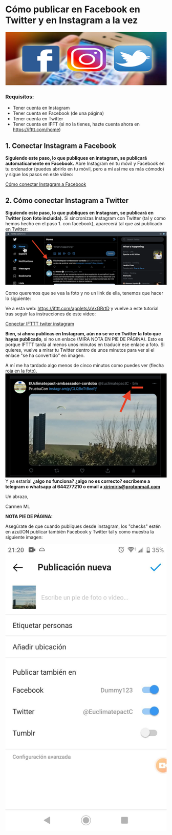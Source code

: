 # Cómo publicar en Facebook en Twitter y en Instagram a la vez
![](https://github.com/chachipirulin/publicar_en_multiples_RRSS_de1vez/blob/main/FOTOS_/3grandes_small.png)

### Requisitos:
* Tener cuenta en Instagram
* Tener cuenta en Facebook (de una página)
* Tener cuenta en Twitter
* Tener cuenta en IFFT (si no la tienes, hazte cuenta ahora en https://ifttt.com/home)

## 1. Conectar Instagram a Facebook
**Siguiendo este paso, lo que publiques en instagram, se publicará automaticamente en Facebook.**
Abre Instagram en tu móvil y Facebook en tu ordenador (puedes abrirlo en tu móvil, pero a mí así me es más cómodo) y sigue los pasos en este vídeo:

[Cómo conectar Instagram a Facebook](https://youtu.be/-KVI9e8peUY)

## 2. Cómo conectar Instagram a Twitter
**Siguiendo este paso, lo que publiques en Instagram, se publicará en  Twitter (con foto incluída).**
Si sincronizas Instagram con Twitter (tal y como hemos hecho en el paso 1. con facebook), aparecerá tal que así publicado en Twitter:
![twitter_nova](twitter_nova.png)

Como queremos que se vea la foto y no un link de ella, tenemos que hacer lo siguiente:

Ve a esta web: https://ifttt.com/applets/aVxGRrtD y vuelve a este tutorial tras
seguir las instrucciones de este video:

[Conectar IFTTT twiter instagram](https://youtu.be/TG-JvbMMItk)

**Bien, si ahora publicas en Instagram, aún no se ve en Twitter la foto que hayas publicado**, si no un enlace (MIRA NOTA EN PIE DE PÁGINA). Esto es porque IFTTT tarda al menos unos minutos en traducir ese enlace a foto. Si quieres, vuelve a mirar tu Twitter dentro de unos minutos para ver si el enlace "se ha convertido" en imagen.

A mí me ha tardado algo menos de cinco minutos como puedes ver (flecha roja en la foto).
![5minutos](5minutos.png)
Y ya estaría!
**¿algo no funciona? ¿algo no es correcto? escríbeme a telegram o whatsapp al 644277210 o email a xirimiris@protonmail.com**

Un abrazo,

Carmen ML

**NOTA PIE DE PÁGINA:**

Asegúrate de que cuando publiques desde instagram, los "checks" estén en azul/ON publicar también Facebook y Twitter tal y como muestra  la siguiente imagen:

![checks_publicar](checks_publicar.jpg)
